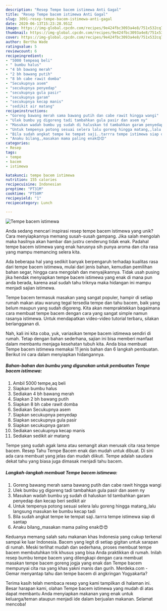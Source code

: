 ```yaml
---
description: "Resep Tempe bacem istimewa Anti Gagal"
title: "Resep Tempe bacem istimewa Anti Gagal"
slug: 3091-resep-tempe-bacem-istimewa-anti-gagal
date: 2020-06-13T15:23:28.951Z
image: https://img-global.cpcdn.com/recipes/9e424fbc3093a4e8/751x532cq70/tempe-bacem-istimewa-foto-resep-utama.jpg
thumbnail: https://img-global.cpcdn.com/recipes/9e424fbc3093a4e8/751x532cq70/tempe-bacem-istimewa-foto-resep-utama.jpg
cover: https://img-global.cpcdn.com/recipes/9e424fbc3093a4e8/751x532cq70/tempe-bacem-istimewa-foto-resep-utama.jpg
author: Bertha Wade
ratingvalue: 5
reviewcount: 6
recipeingredient:
- "5000 tempeaq beli"
- " bumbu halus"
- "4 bh bawang merah"
- "2 bh bawang putih"
- "8 bh cabe rawit domba"
- "Secukupnya asem"
- "secukupnya penyedap"
- "secukupnya gula pasir"
- "secukupnya garam"
- "secukupnya kecap manis"
- "sedikit air matang"
recipeinstructions:
- "Goreng bawang merah sama bawang putih dan cabe rawit hingga wangi"
- "Ulek bumbu yg digoreng tadi tambahkan gula pasir dan asem ny"
- "Masukan wadah bumbu yg sudah di haluskan td tambahkan garam penyedap dan kecap beri sedikit air"
- "Untuk tempenya potong sesuai selera lalu goreng hingga matang,,lalu langsung masukan ke bumbu kecap tadi"
- "Bila sudah angkat tempe ke tempat saji..tarrra tempe istimewa siap di santap"
- "Anaku bilang,,masakan mama paling enak😍😍"
categories:
- Resep
tags:
- tempe
- bacem
- istimewa

katakunci: tempe bacem istimewa 
nutrition: 155 calories
recipecuisine: Indonesian
preptime: "PT31M"
cooktime: "PT50M"
recipeyield: "1"
recipecategory: Lunch

---
```



![Tempe bacem istimewa](https://img-global.cpcdn.com/recipes/9e424fbc3093a4e8/751x532cq70/tempe-bacem-istimewa-foto-resep-utama.jpg)

Anda sedang mencari inspirasi resep tempe bacem istimewa yang unik? Cara menyiapkannya memang susah-susah gampang. Jika salah mengolah maka hasilnya akan hambar dan justru cenderung tidak enak. Padahal tempe bacem istimewa yang enak harusnya sih punya aroma dan cita rasa yang mampu memancing selera kita.

Ada beberapa hal yang sedikit banyak berpengaruh terhadap kualitas rasa dari tempe bacem istimewa, mulai dari jenis bahan, kemudian pemilihan bahan segar, hingga cara mengolah dan menyajikannya. Tidak usah pusing jika hendak menyiapkan tempe bacem istimewa yang enak di mana pun anda berada, karena asal sudah tahu triknya maka hidangan ini mampu menjadi sajian istimewa.

Tempe bacem termasuk masakan yang sangat populer, hampir di setiap rumah makan atau warung tegal tersedia tempe dan tahu bacem, baik yang belum maupun yang sudah digoreng. Kita akan mempraktekkan bagaimana cara membuat tempe bacem dengan cara yang sangat simple namun rasanya istimewa. Untuk mendapatkan video-video tutorial terbaru, silakan berlangganan di.


Nah, kali ini kita coba, yuk, variasikan tempe bacem istimewa sendiri di rumah. Tetap dengan bahan sederhana, sajian ini bisa memberi manfaat dalam membantu menjaga kesehatan tubuh kita. Anda bisa membuat Tempe bacem istimewa memakai 11 jenis bahan dan 6 langkah pembuatan. Berikut ini cara dalam menyiapkan hidangannya.

<!--inarticleads1-->

##### Bahan-bahan dan bumbu yang digunakan untuk pembuatan Tempe bacem istimewa:

1. Ambil 5000 tempe,aq beli
1. Siapkan  bumbu halus
1. Sediakan 4 bh bawang merah
1. Siapkan 2 bh bawang putih
1. Siapkan 8 bh cabe rawit domba
1. Sediakan Secukupnya asem
1. Siapkan secukupnya penyedap
1. Siapkan secukupnya gula pasir
1. Siapkan secukupnya garam
1. Sediakan secukupnya kecap manis
1. Sediakan sedikit air matang


Tempe yang sudah agak lama atau semangit akan merusak cita rasa tempe bacem. Resep Tahu Tempe Bacem enak dan mudah untuk dibuat. Di sini ada cara membuat yang jelas dan mudah diikuti. Tempe adalah saudara dekat tahu yang biasa juga dimasak menjadi tahu bacem. 

<!--inarticleads2-->

##### Langkah-langkah membuat Tempe bacem istimewa:

1. Goreng bawang merah sama bawang putih dan cabe rawit hingga wangi
1. Ulek bumbu yg digoreng tadi tambahkan gula pasir dan asem ny
1. Masukan wadah bumbu yg sudah di haluskan td tambahkan garam penyedap dan kecap beri sedikit air
1. Untuk tempenya potong sesuai selera lalu goreng hingga matang,,lalu langsung masukan ke bumbu kecap tadi
1. Bila sudah angkat tempe ke tempat saji..tarrra tempe istimewa siap di santap
1. Anaku bilang,,masakan mama paling enak😍😍


Keduanya memang salah satu makanan khas Indonesia yang cukup terkenal sampai ke luar Indonesia. Bacem yang legit di setiap gigitan untuk sarapan di rumah. Meski terlihat mudah dan sederhana, proses membuat tempe bacem membutuhkan trik khusus yang bisa Anda praktikkan di rumah. Inilah resep bumbu tempe bacem yang dilengkapi dengan cara membuat masakan tempe bacem goreng jogja yang enak dan Tempe bacem mempunyai cita rsa yang khas yakni manis dan gurih. Merdeka.com - Gemar menyantap tahu dan tempe bacem di angkringan Yogyakarta? 

Terima kasih telah membaca resep yang kami tampilkan di halaman ini. Besar harapan kami, olahan Tempe bacem istimewa yang mudah di atas dapat membantu Anda menyiapkan makanan yang enak untuk keluarga/teman ataupun menjadi ide dalam berjualan makanan. Selamat mencoba!
